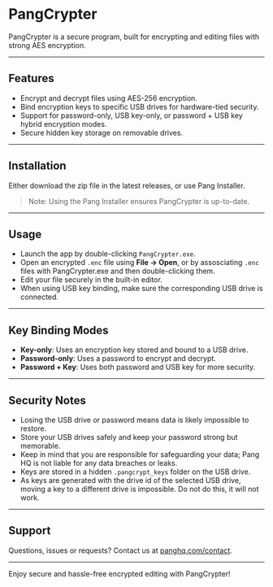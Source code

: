 # PangCrypter

PangCrypter is a secure program, built for encrypting and editing files with strong AES encryption.

---

## Features

- Encrypt and decrypt files using AES-256 encryption.
- Bind encryption keys to specific USB drives for hardware-tied security.
- Support for password-only, USB key-only, or password + USB key hybrid encryption modes.
- Secure hidden key storage on removable drives.

---

## Installation

Either download the zip file in the latest releases, or use Pang Installer. 
> Note: Using the Pang Installer ensures PangCrypter is up-to-date.

---

## Usage

- Launch the app by double-clicking `PangCrypter.exe`.
- Open an encrypted `.enc` file using **File → Open**, or by assosciating `.enc` files with PangCrypter.exe and then double-clicking them.
- Edit your file securely in the built-in editor.
- When using USB key binding, make sure the corresponding USB drive is connected.

---

## Key Binding Modes

- **Key-only**: Uses an encryption key stored and bound to a USB drive.
- **Password-only**: Uses a password to encrypt and decrypt.
- **Password + Key**: Uses both password and USB key for more security.

---

## Security Notes

- Losing the USB drive or password means data is likely impossible to restore.
- Store your USB drives safely and keep your password strong but memorable.
- Keep in mind that you are responsible for safeguarding your data; Pang HQ is not liable for any data breaches or leaks.
- Keys are stored in a hidden `.pangcrypt_keys` folder on the USB drive.
- As keys are generated with the drive id of the selected USB drive, moving a key to a different drive is impossible. Do not do this, it will not work.

---

## Support

Questions, issues or requests? Contact us at [panghq.com/contact](https://www.panghq.com/contact).

---

Enjoy secure and hassle-free encrypted editing with PangCrypter!
